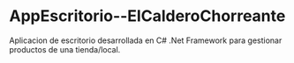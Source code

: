 # AppEscritorio--ElCalderoChorreante
Aplicacion de escritorio desarrollada en C# .Net Framework para gestionar productos de una tienda/local.
